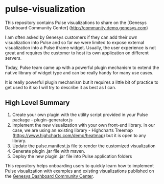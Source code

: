 # pulse-visualization
This repository contains Pulse visualizations to share on the [Genesys Dashboard Community Center] (http://community.demo.genesys.com)

I am often asked by Genesys customers if they can add their own visualization into Pulse and so far we were limited to expose external visualization into a Pulse iframe widget. Usually, the user experience is not great and requires the customer to host its own application on different servers.

Today, Pulse team came up with a powerful plugin mechanism to extend the native library of widget type and can be really handy for many use cases.

It is really powerful plugin mechanism but it requires a little bit of practice to get used to it so I will try to describe it as best as I can.
 
## High Level Summary

1. Create your own plugin with the utility script provided in your Pulse package - plugin-generator.js
2. Implement the new visualization with your own front-end library. In our case, we are using an existing library - Highcharts Treemap (https://www.highcharts.com/demo/heatmap) but it is open to any library.
3. Update the pulse.manifest.js file to render the customized visualization
4. Generate plugin .jar file with maven.
5. Deploy the new plugin .jar file into Pulse application folders

This repository helps onboarding users to quickly learn how to implement Pulse visualization with examples and existing visualizations published on the [Genesys Dashboard Community Center](http://community.demo.genesys.com/pulse/visualizations).

